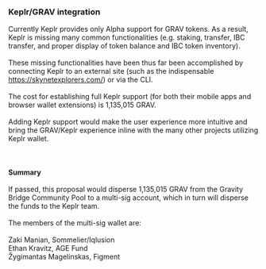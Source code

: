 
### Keplr/GRAV integration
Currently Keplr provides only Alpha support for GRAV tokens. As a result, Keplr is missing many common functionalities (e.g. staking, transfer, IBC transfer, and proper display of token balance and IBC token inventory). <br><br>
These missing functionalities have been thus far been accomplished by connecting Keplr to an external site (such as the indispensable https://skynetexplorers.com/) or via the CLI.<br><br> The cost for establishing full Keplr support (for both their mobile apps and browser wallet extensions) is 1,135,015 GRAV.<br><br>
Adding Keplr support would make the user experience more intuitive and bring the GRAV/Keplr experience inline with the many other projects utilizing Keplr wallet.<br><br><br><br>
**Summary**<br><br> If passed, this proposal would disperse 1,135,015 GRAV from the Gravity Bridge Community Pool to a multi-sig account, which in turn will disperse the funds to the Keplr team.<br><br>
The members of the multi-sig wallet are:<br><br>
Zaki Manian, Sommelier/Iqlusion<br>
Ethan Kravitz, AGE Fund<br>
Žygimantas Magelinskas, Figment
